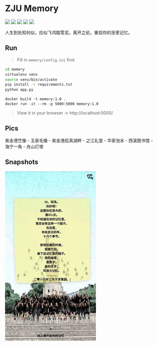 # ZJU Memory

![](https://img.shields.io/github/stars/ttcqaq/zju-memory) ![](https://img.shields.io/github/forks/ttcqaq/zju-memory) ![](https://img.shields.io/badge/pv-59292-blue) ![](https://img.shields.io/badge/uv-16280-blue) ![](https://img.shields.io/github/issues/ttcqaq/zju-memory)

人生到处知何似，应似飞鸿踏雪泥。离开之前，重拾你的浙里记忆。

## Run

> Fill in `memory/config.ini` first

```bash
cd memory
virtualenv venv
source venv/bin/activate
pip install -r requirements.txt
python app.py
```

```
docker build -t memory:1.0 .
docker run -it --rm -p 5000:5000 memory:1.0
```

> View it in your browser → http://localhost:5000/

## Pics

紫金港竺像 - 玉泉毛像 - 紫金港启真湖畔 - 之江礼堂 - 华家池水 - 西溪图书馆 - 海宁一角 - 舟山灯塔

## Snapshots

![](snapshot.jpg)
